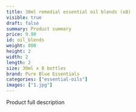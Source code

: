 ```yaml
---
title: 30ml remedial essential oil blends (x8)
visible: true
draft: false
summary: Product summary
price: 9.99
id: oil_blends
weight: 800
height: 2
width: 2
length: 2
size: 30ml x 8 bottles
brand: Pure Blue Essentials
categories: ["essential-oils"]
images: ["1.jpg"]
---
```

Product full description
